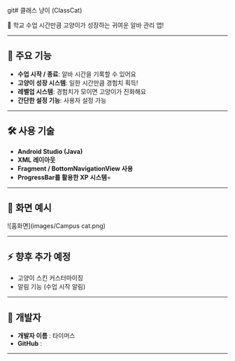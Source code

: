 git# 클래스 냥이 (ClassCat)

🐾 학교 수업 시간만큼 고양이가 성장하는 귀여운 알바 관리 앱!

---

## 📱 주요 기능

- **수업 시작 / 종료**: 알바 시간을 기록할 수 있어요
- **고양이 성장 시스템**: 일한 시간만큼 경험치 획득!
- **레벨업 시스템**: 경험치가 모이면 고양이가 진화해요
- **간단한 설정 기능**: 사용자 설정 가능

---

## 🛠️ 사용 기술

- **Android Studio (Java)**
- **XML 레이아웃**
- **Fragment / BottomNavigationView 사용**
- **ProgressBar를 활용한 XP 시스템**=
---

## 📸 화면 예시
![홈화면](images/Campus cat.png)



---

## ⚡ 향후 추가 예정

- 고양이 스킨 커스터마이징
- 알림 기능 (수업 시작 알림)

---

## 👤 개발자

- **개발자 이름** : 타이머스
- **GitHub** : 

---

